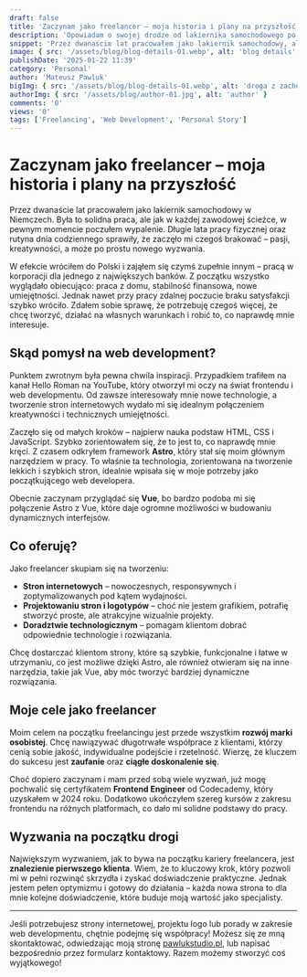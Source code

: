```yaml
---
draft: false
title: 'Zaczynam jako freelancer – moja historia i plany na przyszłość'
description: 'Opowiadam o swojej drodze od lakiernika samochodowego po web developera. Moje wyzwania i plany na przyszłość.'
snippet: 'Przez dwanaście lat pracowałem jako lakiernik samochodowy, ale wypalenie zawodowe skierowało mnie na nową ścieżkę kariery.'
image: { src: '/assets/blog/blog-details-01.webp', alt: 'blog details' }
publishDate: '2025-01-22 11:39'
category: 'Personal'
author: 'Mateusz Pawluk'
bigImg: { src: '/assets/blog/blog-details-01.webp', alt: 'droga z zachodem słońca w tle a na niej napis start' }
authorImg: { src: '/assets/blog/author-01.jpg', alt: 'author' }
comments: '0'
views: '0'
tags: ['Freelancing', 'Web Development', 'Personal Story']
---
```


# Zaczynam jako freelancer – moja historia i plany na przyszłość

Przez dwanaście lat pracowałem jako lakiernik samochodowy w Niemczech. Była to solidna praca, ale jak w każdej zawodowej ścieżce, w pewnym momencie poczułem wypalenie. Długie lata pracy fizycznej oraz rutyna dnia codziennego sprawiły, że zaczęło mi czegoś brakować – pasji, kreatywności, a może po prostu nowego wyzwania.

W efekcie wróciłem do Polski i zająłem się czymś zupełnie innym – pracą w korporacji dla jednego z największych banków. Z początku wszystko wyglądało obiecująco: praca z domu, stabilność finansowa, nowe umiejętności. Jednak nawet przy pracy zdalnej poczucie braku satysfakcji szybko wróciło. Zdałem sobie sprawę, że potrzebuję czegoś więcej, że chcę tworzyć, działać na własnych warunkach i robić to, co naprawdę mnie interesuje.

## Skąd pomysł na web development?

Punktem zwrotnym była pewna chwila inspiracji. Przypadkiem trafiłem na kanał Hello Roman na YouTube, który otworzył mi oczy na świat frontendu i web developmentu. Od zawsze interesowały mnie nowe technologie, a tworzenie stron internetowych wydało mi się idealnym połączeniem kreatywności i technicznych umiejętności.

Zaczęło się od małych kroków – najpierw nauka podstaw HTML, CSS i JavaScript. Szybko zorientowałem się, że to jest to, co naprawdę mnie kręci. Z czasem odkryłem framework **Astro**, który stał się moim głównym narzędziem w pracy. To właśnie ta technologia, zorientowana na tworzenie lekkich i szybkich stron, idealnie wpisała się w moje potrzeby jako początkującego web developera.

Obecnie zaczynam przyglądać się **Vue**, bo bardzo podoba mi się połączenie Astro z Vue, które daje ogromne możliwości w budowaniu dynamicznych interfejsów.

## Co oferuję?

Jako freelancer skupiam się na tworzeniu:

- **Stron internetowych** – nowoczesnych, responsywnych i zoptymalizowanych pod kątem wydajności.
- **Projektowaniu stron i logotypów** – choć nie jestem grafikiem, potrafię stworzyć proste, ale atrakcyjne wizualnie projekty.
- **Doradztwie technologicznym** – pomagam klientom dobrać odpowiednie technologie i rozwiązania.

Chcę dostarczać klientom strony, które są szybkie, funkcjonalne i łatwe w utrzymaniu, co jest możliwe dzięki Astro, ale również otwieram się na inne narzędzia, takie jak Vue, aby móc tworzyć bardziej dynamiczne rozwiązania.

## Moje cele jako freelancer

Moim celem na początku freelancingu jest przede wszystkim **rozwój marki osobistej**. Chcę nawiązywać długotrwałe współprace z klientami, którzy cenią sobie jakość, indywidualne podejście i rzetelność. Wierzę, że kluczem do sukcesu jest **zaufanie** oraz **ciągłe doskonalenie się**.

Choć dopiero zaczynam i mam przed sobą wiele wyzwań, już mogę pochwalić się certyfikatem **Frontend Engineer** od Codecademy, który uzyskałem w 2024 roku. Dodatkowo ukończyłem szereg kursów z zakresu frontendu na różnych platformach, co dało mi solidne podstawy do pracy.

## Wyzwania na początku drogi

Największym wyzwaniem, jak to bywa na początku kariery freelancera, jest **znalezienie pierwszego klienta**. Wiem, że to kluczowy krok, który pozwoli mi w pełni rozwinąć skrzydła i zyskać doświadczenie praktyczne. Jednak jestem pełen optymizmu i gotowy do działania – każda nowa strona to dla mnie kolejne doświadczenie, które buduje moją wartość jako specjalisty.

---

Jeśli potrzebujesz strony internetowej, projektu logo lub porady w zakresie web developmentu, chętnie podejmę się współpracy! Możesz się ze mną skontaktować, odwiedzając moją stronę [pawlukstudio.pl](https://pawlukstudio.pl), lub napisać bezpośrednio przez formularz kontaktowy. Razem możemy stworzyć coś wyjątkowego!
